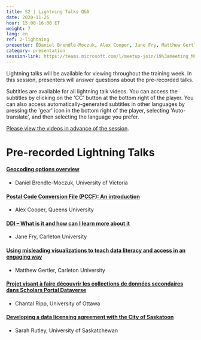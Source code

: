 ```yaml
---
title: S2 | Lightning Talks Q&A
date: 2020-11-26
hour: 15:00-16:00 ET
weight: 7
lang: en
ref: 2-lightning
presenter: [Daniel Brendle-Moczuk, Alex Cooper, Jane Fry, Matthew Gertler, Chantal Ripp, Sarah Rutley]
category: presentation
session-link: https://teams.microsoft.com/l/meetup-join/19%3ameeting_MGIyOGViZWEtMzk4NS00ODMzLTljZTYtOWU3NzIxZmRmMGE1%40thread.v2/0?context=%7b%22Tid%22%3a%22258f1f99-ee3d-42c7-bfc5-7af1b2343e02%22%2c%22Oid%22%3a%22453f2523-0463-455c-94fd-041235866d35%22%7d
---
```

Lightning talks will be available for viewing throughout the training week. In this session, presenters will answer questions about the pre-recorded talks.<!--more-->

Subtitles are available for all lightning talk videos. You can access the subtitles by clicking on the 'CC' button at the bottom right of the player. You can also access automatically-generated subtitles in other languages by pressing the 'gear' icon in the bottom right of the player, selecting 'Auto-translate', and then selecting the language you prefer.

[Please view the videos in advance of the session](https://youtube.com/playlist?list=PLa6d-V-ljSCyEaf9Vxe9-ZcIcxpxwuIYR).

# Pre-recorded Lightning Talks

#### [Geocoding options overview](https://youtu.be/AEf2gMM38Bo)  
- Daniel Brendle-Moczuk, University of Victoria

#### [Postal Code Conversion File (PCCF): An introduction](https://youtu.be/6Y1QIn2IpSE)
- Alex Cooper, Queens University

#### [DDI – What is it and how can I learn more about it](https://youtu.be/seX-i5vafMA)
- Jane Fry, Carleton University

#### [Using misleading visualizations to teach data literacy and access in an engaging way](https://youtu.be/xAVbA4cbscQ)  
- Matthew Gertler, Carleton University

#### [Projet visant à faire découvrir les collections de données secondaires dans Scholars Portal Dataverse](https://youtu.be/1l83yl0GQEQ)
- Chantal Ripp, University of Ottawa

#### [Developing a data licensing agreement with the City of Saskatoon](https://youtu.be/sP4sUXhXsBw)
- Sarah Rutley, University of Saskatchewan  
